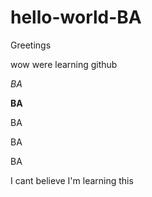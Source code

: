 # hello-world-BA
Greetings

wow were learning github

*BA*

**BA**

BA

BA

BA

I cant believe I'm learning this
